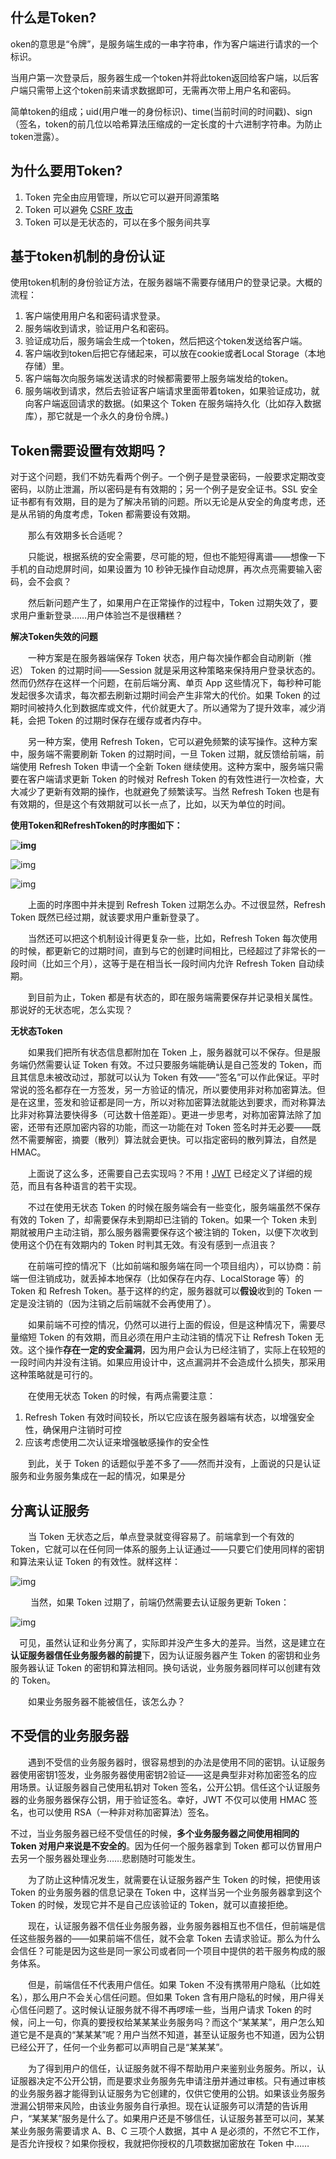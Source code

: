 ## **什么是Token?**

oken的意思是“令牌”，是服务端生成的一串字符串，作为客户端进行请求的一个标识。

当用户第一次登录后，服务器生成一个token并将此token返回给客户端，以后客户端只需带上这个token前来请求数据即可，无需再次带上用户名和密码。

简单token的组成；uid(用户唯一的身份标识)、time(当前时间的时间戳)、sign（签名，token的前几位以哈希算法压缩成的一定长度的十六进制字符串。为防止token泄露）。

## **为什么要用Token?**

1. Token 完全由应用管理，所以它可以避开同源策略
2. Token 可以避免 [CSRF 攻击](http://www.cnblogs.com/shanyou/p/5038794.html)
3. Token 可以是无状态的，可以在多个服务间共享

## 基于token机制的身份认证

使用token机制的身份验证方法，在服务器端不需要存储用户的登录记录。大概的流程：

1. 客户端使用用户名和密码请求登录。
2. 服务端收到请求，验证用户名和密码。
3. 验证成功后，服务端会生成一个token，然后把这个token发送给客户端。
4. 客户端收到token后把它存储起来，可以放在cookie或者Local Storage（本地存储）里。
5. 客户端每次向服务端发送请求的时候都需要带上服务端发给的token。
6. 服务端收到请求，然后去验证客户端请求里面带着token，如果验证成功，就向客户端返回请求的数据。(如果这个 Token 在服务端持久化（比如存入数据库），那它就是一个永久的身份令牌。)

## **Token需要设置有效期吗？**

对于这个问题，我们不妨先看两个例子。一个例子是登录密码，一般要求定期改变密码，以防止泄漏，所以密码是有有效期的；另一个例子是安全证书。SSL 安全证书都有有效期，目的是为了解决吊销的问题。所以无论是从安全的角度考虑，还是从吊销的角度考虑，Token 都需要设有效期。

　　那么有效期多长合适呢？

　　只能说，根据系统的安全需要，尽可能的短，但也不能短得离谱——想像一下手机的自动熄屏时间，如果设置为 10 秒钟无操作自动熄屏，再次点亮需要输入密码，会不会疯？

　　然后新问题产生了，如果用户在正常操作的过程中，Token 过期失效了，要求用户重新登录……用户体验岂不是很糟糕？

**解决Token失效的问题**

　　一种方案是在服务器端保存 Token 状态，用户每次操作都会自动刷新（推迟） Token 的过期时间——Session 就是采用这种策略来保持用户登录状态的。然而仍然存在这样一个问题，在前后端分离、单页 App 这些情况下，每秒种可能发起很多次请求，每次都去刷新过期时间会产生非常大的代价。如果 Token 的过期时间被持久化到数据库或文件，代价就更大了。所以通常为了提升效率，减少消耗，会把 Token 的过期时保存在缓存或者内存中。

　　另一种方案，使用 Refresh Token，它可以避免频繁的读写操作。这种方案中，服务端不需要刷新 Token 的过期时间，一旦 Token 过期，就反馈给前端，前端使用 Refresh Token 申请一个全新 Token 继续使用。这种方案中，服务端只需要在客户端请求更新 Token 的时候对 Refresh Token 的有效性进行一次检查，大大减少了更新有效期的操作，也就避免了频繁读写。当然 Refresh Token 也是有有效期的，但是这个有效期就可以长一点了，比如，以天为单位的时间。

 

**使用Token和RefreshToken的时序图如下：**

**![img](https://img2018.cnblogs.com/i-beta/1734305/202002/1734305-20200227174819753-2075672049.png)**

 

 

 

 ![img](https://img2018.cnblogs.com/i-beta/1734305/202002/1734305-20200227175035295-607702499.png)

![img](https://img2018.cnblogs.com/i-beta/1734305/202002/1734305-20200227175119181-233031164.png)

 

 

 

 

　　上面的时序图中并未提到 Refresh Token 过期怎么办。不过很显然，Refresh Token 既然已经过期，就该要求用户重新登录了。

　　当然还可以把这个机制设计得更复杂一些，比如，Refresh Token 每次使用的时候，都更新它的过期时间，直到与它的创建时间相比，已经超过了非常长的一段时间（比如三个月），这等于是在相当长一段时间内允许 Refresh Token 自动续期。

　　到目前为止，Token 都是有状态的，即在服务端需要保存并记录相关属性。那说好的无状态呢，怎么实现？

**无状态Token**

 

　　如果我们把所有状态信息都附加在 Token 上，服务器就可以不保存。但是服务端仍然需要认证 Token 有效。不过只要服务端能确认是自己签发的 Token，而且其信息未被改动过，那就可以认为 Token 有效——“签名”可以作此保证。平时常说的签名都存在一方签发，另一方验证的情况，所以要使用非对称加密算法。但是在这里，签发和验证都是同一方，所以对称加密算法就能达到要求，而对称算法比非对称算法要快得多（可达数十倍差距）。更进一步思考，对称加密算法除了加密，还带有还原加密内容的功能，而这一功能在对 Token 签名时并无必要——既然不需要解密，摘要（散列）算法就会更快。可以指定密码的散列算法，自然是 HMAC。

　　上面说了这么多，还需要自己去实现吗？不用！[JWT](https://jwt.io/) 已经定义了详细的规范，而且有各种语言的若干实现。

　　不过在使用无状态 Token 的时候在服务端会有一些变化，服务端虽然不保存有效的 Token 了，却需要保存未到期却已注销的 Token。如果一个 Token 未到期就被用户主动注销，那么服务器需要保存这个被注销的 Token，以便下次收到使用这个仍在有效期内的 Token 时判其无效。有没有感到一点沮丧？

　　在前端可控的情况下（比如前端和服务端在同一个项目组内），可以协商：前端一但注销成功，就丢掉本地保存（比如保存在内存、LocalStorage 等）的 Token 和 Refresh Token。基于这样的约定，服务器就可以**假设**收到的 Token 一定是没注销的（因为注销之后前端就不会再使用了）。

　　如果前端不可控的情况，仍然可以进行上面的假设，但是这种情况下，需要尽量缩短 Token 的有效期，而且必须在用户主动注销的情况下让 Refresh Token 无效。这个操作**存在一定的安全漏洞**，因为用户会认为已经注销了，实际上在较短的一段时间内并没有注销。如果应用设计中，这点漏洞并不会造成什么损失，那采用这种策略就是可行的。

 

　　在使用无状态 Token 的时候，有两点需要注意：

1. Refresh Token 有效时间较长，所以它应该在服务器端有状态，以增强安全性，确保用户注销时可控
2. 应该考虑使用二次认证来增强敏感操作的安全性

　　到此，关于 Token 的话题似乎差不多了——然而并没有，上面说的只是认证服务和业务服务集成在一起的情况，如果是分

 

## 分离认证服务

　　当 Token 无状态之后，单点登录就变得容易了。前端拿到一个有效的 Token，它就可以在任何同一体系的服务上认证通过——只要它们使用同样的密钥和算法来认证 Token 的有效性。就样这样：

![img](https://img2018.cnblogs.com/i-beta/1734305/202002/1734305-20200227175946871-1411988278.png)

 

 

　　 当然，如果 Token 过期了，前端仍然需要去认证服务更新 Token：

![img](https://img2018.cnblogs.com/i-beta/1734305/202002/1734305-20200227180011231-1003806559.png)

 

 

 　可见，虽然认证和业务分离了，实际即并没产生多大的差异。当然，这是建立在**认证服务器信任业务服务器的前提**下，因为认证服务器产生 Token 的密钥和业务服务器认证 Token 的密钥和算法相同。换句话说，业务服务器同样可以创建有效的 Token。

　　如果业务服务器不能被信任，该怎么办？

## 不受信的业务服务器

　　遇到不受信的业务服务器时，很容易想到的办法是使用不同的密钥。认证服务器使用密钥1签发，业务服务器使用密钥2验证——这是典型非对称加密签名的应用场景。认证服务器自己使用私钥对 Token 签名，公开公钥。信任这个认证服务器的业务服务器保存公钥，用于验证签名。幸好，JWT 不仅可以使用 HMAC 签名，也可以使用 RSA（一种非对称加密算法）签名。

不过，当业务服务器已经不受信任的时候，**多个业务服务器之间使用相同的 Token 对用户来说是不安全的**。因为任何一个服务器拿到 Token 都可以仿冒用户去另一个服务器处理业务……悲剧随时可能发生。

　　为了防止这种情况发生，就需要在认证服务器产生 Token 的时候，把使用该 Token 的业务服务器的信息记录在 Token 中，这样当另一个业务服务器拿到这个 Token 的时候，发现它并不是自己应该验证的 Token，就可以直接拒绝。

　　现在，认证服务器不信任业务服务器，业务服务器相互也不信任，但前端是信任这些服务器的——如果前端不信任，就不会拿 Token 去请求验证。那么为什么会信任？可能是因为这些是同一家公司或者同一个项目中提供的若干服务构成的服务体系。

　　但是，前端信任不代表用户信任。如果 Token 不没有携带用户隐私（比如姓名），那么用户不会关心信任问题。但如果 Token 含有用户隐私的时候，用户得关心信任问题了。这时候认证服务就不得不再啰嗦一些，当用户请求 Token 的时候，问上一句，你真的要授权给某某某业务服务吗？而这个“某某某”，用户怎么知道它是不是真的“某某某”呢？用户当然不知道，甚至认证服务也不知道，因为公钥已经公开了，任何一个业务都可以声明自己是“某某某”。

　　为了得到用户的信任，认证服务就不得不帮助用户来鉴别业务服务。所以，认证服器决定不公开公钥，而是要求业务服务先申请注册并通过审核。只有通过审核的业务服务器才能得到认证服务为它创建的，仅供它使用的公钥。如果该业务服务泄漏公钥带来风险，由该业务服务自行承担。现在认证服务可以清楚的告诉用户，“某某某”服务是什么了。如果用户还是不够信任，认证服务甚至可以问，某某某业务服务需要请求 A、B、C 三项个人数据，其中 A 是必须的，不然它不工作，是否允许授权？如果你授权，我就把你授权的几项数据加密放在 Token 中……